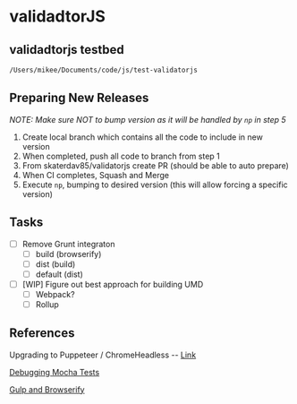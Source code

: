# validadtorJS

## validadtorjs testbed

```bash
/Users/mikee/Documents/code/js/test-validatorjs
```

## Preparing New Releases

_NOTE: Make sure NOT to bump version as it will be handled by `np` in step 5_

1. Create local branch which contains all the code to include in new version
2. When completed, push all code to branch from step 1
3. From skaterdav85/validatorjs create PR (should be able to auto prepare)
4. When CI completes, Squash and Merge
5. Execute `np`, bumping to desired version (this will allow forcing a specific version)

## Tasks

- [ ] Remove Grunt integraton
  - [ ] build (browserify)
  - [ ] dist (build)
  - [ ] default (dist)
- [ ] [WIP] Figure out best approach for building UMD
  - [ ] Webpack?
  - [ ] Rollup

## References

Upgrading to Puppeteer / ChromeHeadless -- [Link](https://medium.com/@metalex9/replace-phantomjs-with-headless-chromium-for-javascript-unit-testing-in-karma-59812e6f8ce4)

[Debugging Mocha Tests](https://github.com/microsoft/vscode-recipes/tree/master/debugging-mocha-tests)

[Gulp and Browserify](https://coderwall.com/p/0vlbxq/using-gulp-with-browserify-and-watchify)

